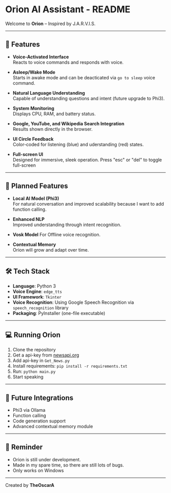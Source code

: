# Orion AI Assistant - README

Welcome to **Orion** – Inspired by J.A.R.V.I.S.

---

## 🔧 Features

- **Voice-Activated Interface**  
  Reacts to voice commands and responds with voice.

- **Asleep/Wake Mode**  
  Starts in awake mode and can be deacticated via `go to sleep` voice command.

- **Natural Language Understanding**  
  Capable of understanding questions and intent (future upgrade to Phi3).

- **System Monitoring**  
  Displays CPU, RAM, and battery status.

- **Google, YouTube, and Wikipedia Search Integration**  
  Results shown directly in the browser.

- **UI Circle Feedback**  
  Color-coded for listening (blue) and uderstanding (red) states.

- **Full-screen UI**  
  Designed for immersive, sleek operation.
  Press "esc" or "del" to toggle full-screen

---

## 🧠 Planned Features

- **Local AI Model (Phi3)**  
  For natural conversation and improved scalability because I want to add function calling.

- **Enhanced NLP**  
  Improved understanding through intent recognition.

- **Vosk Model**
  For Offline voice recognition.

- **Contextual Memory**  
  Orion will grow and adapt over time.

---

## 🛠️ Tech Stack

- **Language**: Python 3  
- **Voice Engine**: `edge_tts`  
- **UI Framework**: `Tkinter`  
- **Voice Recognition**: Using Google Speech Recognition via `speech_recognition` library
- **Packaging**: PyInstaller (one-file executable)

---

## 💻 Running Orion

1. Clone the repository  
2. Get a api-key from [newsapi.org](https://newsapi.org/)
3. Add api-key in `Get_News.py`
4. Install requirements: `pip install -r requirements.txt`  
5. Run: `python main.py`
6. Start speaking

---

## 🚀 Future Integrations

- Phi3 via Ollama
- Function calling
- Code generation support
- Advanced contextual memory module

---

## 🧠 Reminder

- Orion is still under development.
- Made in my spare time, so there are still lots of bugs.
- Only works on Windows

---

Created by **TheOscarA**
